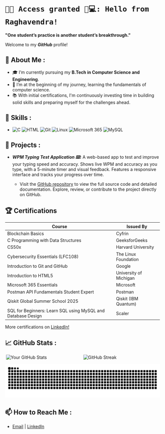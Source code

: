 # `🔐✅ Access granted 🤖💻: Hello from Raghavendra!`

**"One student’s practice is another student’s breakthrough."**

Welcome to my ***GitHub*** profile!

## 🚀 About Me :

- 🎓 I’m currently pursuing my **B.Tech in Computer Science and Engineering**.
- 🌱 I’m at the beginning of my journey, learning the fundamentals of computer science.
- 📚 With initial certifications, I'm continuously investing time in building solid skills and preparing myself for the challenges ahead.

## 💼 Skills : 

- <img src="https://skillicons.dev/icons?i=c" width="20" height="20" alt="C"/>   <img src="https://skillicons.dev/icons?i=html" width="20" height="20" alt="HTML"/>   <img src="https://skillicons.dev/icons?i=git" width="20" height="20" alt="Git"/>   <img src="https://skillicons.dev/icons?i=linux" width="20" height="20" alt="Linux"/>   <img src="https://img.icons8.com/fluency/240/microsoft-365.png" width="20" height="20" alt="Microsoft 365"/>   <img src="https://skillicons.dev/icons?i=mysql" width="20" height="20" alt="MySQL"/>

## 📁 Projects : 

- ***WPM Typing Test Application ⌨️:*** A web-based app to test and improve your typing speed and accuracy. Shows live WPM and accuracy as you type, with a 5-minute timer and visual feedback. Features a responsive interface and tracks your progress over time.
  
    - Visit the [GitHub repository](https://github.com/sasly2048/WPM-Typing-Test) to view the full source code and detailed documentation. Explore, review, or contribute to the project directly on GitHub.

## 🏆 Certifications   

| Course                                              | Issued By             |
|-----------------------------------------------------|-----------------------|
| Blockchain Basics                                   | Cyfrin                |
| C Programming with Data Structures                  | GeeksforGeeks         |
| CS50x                                               | Harvard University    |
| Cybersecurity Essentials (LFC108)                   | The Linux Foundation  |
| Introduction to Git and GitHub                      | Google                |
| Introduction to HTML5                               | University of Michigan|
| Microsoft 365 Essentials                            | Microsoft             |
| Postman API Fundamentals Student Expert             | Postman               |
| Qiskit Global Summer School 2025                    | Qiskit (IBM Quantum)  |
| SQL for Beginners: Learn SQL using MySQL and Database Design | Scaler        |

More certifications on [LinkedIn!](https://www.linkedin.com/in/raghavendra-g204800/details/certifications/)


## 📈 GitHub Stats :

<div style="display: flex; justify-content: space-around; width: 100%;">
  <img src="https://github-readme-stats.vercel.app/api?username=sasly2048&show_icons=true&theme=radical&card_width=450" alt="Your GitHub Stats" style="width: 49%;" />
  <img src="https://streak-stats.demolab.com/?user=sasly2048&theme=dark&card_width=450" alt="GitHub Streak" style="width: 49%;" />
</div>
<p align="center">
  <img src="https://raw.githubusercontent.com/sasly2048/sasly2048/output/github-contribution-grid-snake.svg" alt="snake" />
</p>

## 📫 How to Reach Me :

- [Email](mailto:raghavendrasujith204800@gmail.com) | [LinkedIn](https://www.linkedin.com/in/raghavendra-g204800/)




